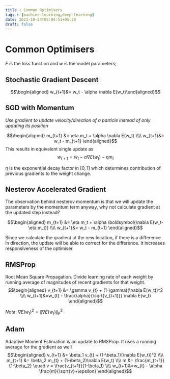 ```yaml
---
title : Common Optimisers
tags : [machine-learning,deep-learning]
date: 2021-10-24T05:04:51+05:30
draft: false
---
```


# Common Optimisers
$E$ is the loss function and $w$ is the model parameters;


## Stochastic Gradient Descent
$$\begin{aligned}
    w_{t+1}&= w_t -   \alpha \nabla E(w_t)\end{aligned}$$

## SGD with Momentum

*Use gradient to update velocity/direction of a particle instead of only updating its position*


$$\begin{aligned}
m_{t+1} &= \eta m_t + \alpha \nabla E(w_t)
\\\\
w_{t+1}&= w_t -  m_{t+1}
\end{aligned}$$ 
This results in equivalent single update as 
$$w_{t+1}= w_t - \alpha \nabla E(w_t)  - \eta m_{t}$$

$\eta$ is the exponential decay factor in $[0,1]$ which determines
contribution of previous gradients to the weight change.

## Nesterov Accelerated Gradient

The observation behind nesterov momentum is that we will update the
parameters by the momentum term anyway, why not calculate gradient at
the updated step instead? 

$$\begin{aligned}
    m_{t+1} &= \eta m_t + \alpha \boldsymbol{\nabla E(w_t-\eta m_t)}
    \\\\
    w_{t+1}&= w_t -  m_{t+1}
\end{aligned}$$ 

Since we calculate the gradient at the new location, if there is a difference in direction, the
update will be able to correct for the difference. It increases responsiveness of the optimiser.

## RMSProp

Root Mean Square Propagation. Divide learning rate of each weight by
running average of magnitudes of recent gradients for that weight.
$$\begin{aligned}
v_{t+1} &= \gamma v_{t} + (1-\gamma)(\nabla E(w_t))^2
\\\\
w_{t+1}&=w_{t} - \frac{\alpha}{\sqrt{v_{t+1}}} \nabla E(w_t)
\end{aligned}$$

*Note*: $\nabla E(w_t)^2=\|\nabla E(w_t)\|_F^2$

## Adam

Adaptive Moment Estimation is an update to RMSProp. It uses a running
average for the gradient as well 
$$\begin{aligned}
v_{t+1} &= \beta_1 v_{t} + (1-\beta_1)(\nabla E(w_t))^2
\\\\
m_{t+1} &= \beta_2 m_{t} + (1-\beta_2)\nabla E(w_t)
\\\\
m &= \frac{m_{t+1}}{1-\beta_2} \quad v = \frac{v_{t+1}}{1-\beta_1}
\\\\
w_{t+1}&=w_{t} - \alpha \frac{m}{\sqrt{v}+\epsilon}
\end{aligned}$$